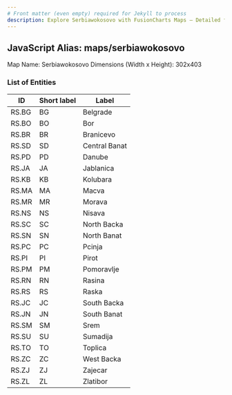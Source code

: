 ```yaml
---
# Front matter (even empty) required for Jekyll to process
description: Explore Serbiawokosovo with FusionCharts Maps – Detailed features for seamless integration. Try now & enhance your data visualization today! 
---
```


## JavaScript Alias: maps/serbiawokosovo

Map Name: Serbiawokosovo
Dimensions (Width x Height): 302x403





### List of Entities

ID | Short label | Label
---|---|---|
RS.BG|BG|Belgrade
RS.BO|BO|Bor
RS.BR|BR|Branicevo
RS.SD|SD|Central Banat
RS.PD|PD|Danube
RS.JA|JA|Jablanica
RS.KB|KB|Kolubara
RS.MA|MA|Macva
RS.MR|MR|Morava
RS.NS|NS|Nisava
RS.SC|SC|North Backa
RS.SN|SN|North Banat
RS.PC|PC|Pcinja
RS.PI|PI|Pirot
RS.PM|PM|Pomoravlje
RS.RN|RN|Rasina
RS.RS|RS|Raska
RS.JC|JC|South Backa
RS.JN|JN|South Banat
RS.SM|SM|Srem
RS.SU|SU|Sumadija
RS.TO|TO|Toplica
RS.ZC|ZC|West Backa
RS.ZJ|ZJ|Zajecar
RS.ZL|ZL|Zlatibor

